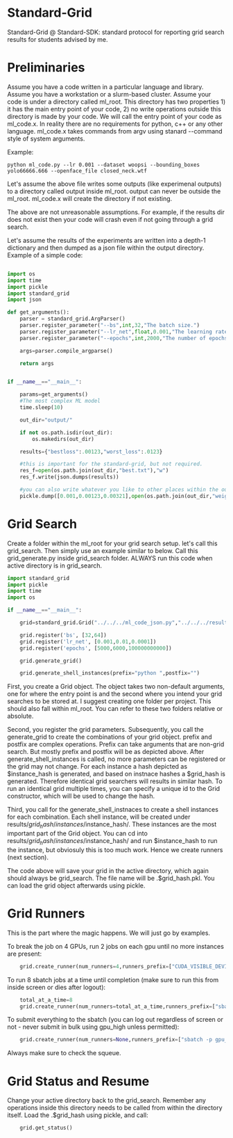 # Standard-Grid
Standard-Grid @ Standard-SDK: standard protocol for reporting grid search results for students advised by me.

# Preliminaries

Assume you have a code written in a particular language and library. Assume you have a workstation or a slurm-based cluster. Assume your code is under a directory called ml_root. This directory has two properties 1) it has the main entry point of your code, 2) no write operations outside this directory is made by your code.
We will call the entry point of your code as ml_code.x. In reality there are no requirements for python, c++ or any other language. ml_code.x takes commands from argv using stanard --command style of system arguments. 

Example:
```
python ml_code.py --lr 0.001 --dataset woopsi --bounding_boxes yolo66666.666 --openface_file closed_neck.wtf
```

Let's assume the above file writes some outputs (like experimenal outputs) to a directory called output inside ml_root. output can never be outside the ml_root. ml_code.x will create the directory if not existing. 

The above are not unreasonable assumptions. For example, if the results dir does not exist then your code will crash even if not going through a grid search.

Let's assume the results of the experiments are written into a depth-1 dictionary and then dumped as a json file within the output directory. Example of a simple code:

```python

import os
import time
import pickle
import standard_grid
import json

def get_arguments():
	parser = standard_grid.ArgParser()
	parser.register_parameter("--bs",int,32,"The batch size.")
	parser.register_parameter("--lr_net",float,0.001,"The learning rate of the model.")
	parser.register_parameter("--epochs",int,2000,"The number of epochs.")

	args=parser.compile_argparse()

	return args 


if __name__=="__main__":

	params=get_arguments()
	#The most complex ML model
	time.sleep(10)

	out_dir="output/"

	if not os.path.isdir(out_dir):
		os.makedirs(out_dir)

	results={"bestloss":.00123,"worst_loss":.0123}

	#this is important for the standard-grid, but not required.
	res_f=open(os.path.join(out_dir,"best.txt"),"w")
	res_f.write(json.dumps(results))

	#you can also write whatever you like to other places within the out_dir
	pickle.dump([0.001,0.00123,0.00321],open(os.path.join(out_dir,"weights.pkl"),"wb"))
```



# Grid Search

Create a folder within the ml_root for your grid search setup. let's call this grid_search. Then simply use an example similar to below. Call this grid_generate.py inside grid_search folder. ALWAYS run this code when active directory is in grid_search. 

```python
import standard_grid
import pickle
import time
import os

if __name__=="__main__":

	grid=standard_grid.Grid("../../../ml_code_json.py","../../../results/")

	grid.register('bs', [32,64])
	grid.register('lr_net', [0.001,0.01,0.0001])
	grid.register('epochs', [5000,6000,100000000000])

	grid.generate_grid()

	grid.generate_shell_instances(prefix="python ",postfix="")
```

First, you create a Grid object. The object takes two non-default arguments, one for where the entry point is and the second where you intend your grid searches to be stored at. I suggest creating one folder per project. This should also fall within ml_root. You can refer to these two folders relative or absolute. 

Second, you register the grid parameters. Subsequently, you call the generate_grid to create the combinations of your grid object. prefix and postfix are complex operations. Prefix can take arguments that are non-grid search. But mostly prefix and postfix will be as depicted above. After generate_shell_instances is called, no more parameters can be registered or the grid may not change. For each instance a hash depicted as $instance_hash is generated, and based on instnace hashes a $grid_hash is generated. Therefore identical grid searchers will results in similar hash. To run an identical grid multiple times, you can specify a unique id to the Grid constructor, which will be used to change the hash. 

Third, you call for the generate_shell_instnaces to create a shell instances for each combination. Each shell instance, will be created under results/$grid_hash/instances/$instance_hash/. These instances are the most important part of the Grid object. You can cd into results/$grid_hash/instances/$instance_hash/ and run $instance_hash to run the instance, but obviosuly this is too much work. Hence we create runners (next section).

The code above will save your grid in the active directory, which again should always be grid_search. The file name will be .$grid_hash.pkl. You can load the grid object afterwards using pickle. 

# Grid Runners

This is the part where the magic happens. We will just go by examples.

To break the job on 4 GPUs, run 2 jobs on each gpu until no more instances are present:

```python
	grid.create_runner(num_runners=4,runners_prefix=["CUDA_VISIBLE_DEVIDES=%d sh"%i for i in range(4)],parallel=2)
```

To run 8 sbatch jobs at a time until completion (make sure to run this from inside screen or dies after logout): 

```python
	total_at_a_time=8
	grid.create_runner(num_runners=total_at_a_time,runners_prefix=["sbatch -p gpu_low -c 1 --gres=gpu:1 -W"]*total_at_a_time)
```

To submit everything to the sbatch (you can log out regardless of screen or not - never submit in bulk using gpu_high unless permitted):

```python
	grid.create_runner(num_runners=None,runners_prefix=["sbatch -p gpu_low -c 1 --gres=gpu:1"])
```

Always make sure to check the squeue. 

# Grid Status and Resume

Change your active directory back to the grid_search. Remember any operations inside this directory needs to be called from within the directory itself. Load the .$grid_hash using pickle, and call:

```python
	grid.get_status()
```
